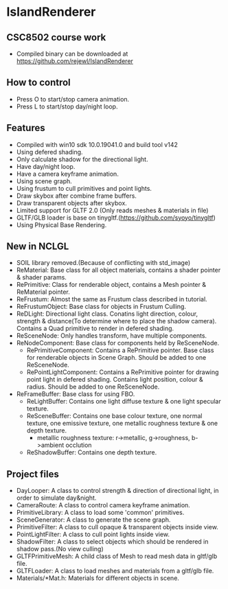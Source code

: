 # IslandRenderer
## CSC8502 course work
* Compiled binary can be downloaded at https://github.com/rejewl/IslandRenderer
## How to control
* Press O to start/stop camera animation.
* Press L to start/stop day/night loop.
  
## Features
* Compiled with win10 sdk 10.0.19041.0 and build tool v142
* Using defered shading.
* Only calculate shadow for the directional light.
* Have day/night loop.
* Have a camera keyframe animation.
* Using scene graph.
* Using frustum to cull primitives and point lights.
* Draw skybox after combine frame buffers.
* Draw transparent objects after skybox.
* Limited support for GLTF 2.0 (Only reads meshes & materials in file)
* GLTF/GLB loader is base on tinygltf.(https://github.com/syoyo/tinygltf)
* Using Physical Base Rendering.

## New in NCLGL
* SOIL library removed.(Because of conflicting with std_image)
* ReMaterial: Base class for all object materials, contains a shader pointer & shader params.
* RePrimitive: Class for renderable object, contains a Mesh pointer & ReMaterial pointer.
* ReFrustum: Almost the same as Frustum class described in tutorial. 
* ReFrustumObject: Base class for objects in Frustum Culling.
* ReDLight: Directional light class. Conatins light direction, colour, strength & distance(To determine where to place the shadow camera). Contains a Quad primitive to render in defered shading.
* ReSceneNode: Only handles transform, have multiple components.
* ReNodeComponent: Base class for components held by ReSceneNode.
  * RePrimitiveComponent: Contains a RePrimitive pointer. Base class for renderable objects in Scene Graph. Should be added to one ReSceneNode.
  * RePointLightComponent: Contains a RePrimitive pointer for drawing point light in defered shading. Contains light position, colour & radius. Should be added to one ReSceneNode.
* ReFrameBuffer: Base class for using FBO.
  * ReLightBuffer: Contains one light diffuse texture & one light specular texture.
  * ReSceneBuffer: Contains one base colour texture, one normal texture, one emissive texture, one metallic roughness texture & one depth texture.
    * metallic roughness texture: r->metallic, g->roughness, b->ambient occlution
  * ReShadowBuffer: Contains one depth texture.

## Project files
* DayLooper: A class to control strength & direction of directional light, in order to simulate day&night.
* CameraRoute: A class to control camera keyframe animation. 
* PrimitiveLibrary: A class to load some 'common' primitives.
* SceneGenerator: A class to generate the scene graph.
* PrimitiveFilter: A class to cull opaque & transparent objects inside view.
* PointLightFilter: A class to cull point lights inside view.
* ShadowFilter: A class to select objects which should be rendered in shadow pass.(No view culling)
* GLTFPrimitiveMesh: A child class of Mesh to read mesh data in gltf/glb file.
* GLTFLoader: A class to load meshes and materials from a gltf/glb file.
* Materials/*Mat.h: Materials for different objects in scene. 

